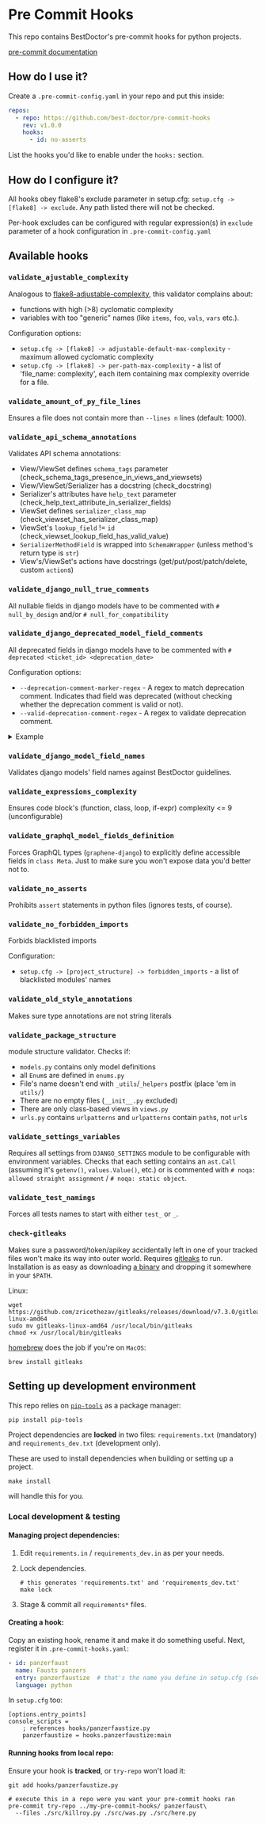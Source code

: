 # Pre Commit Hooks

This repo contains BestDoctor's pre-commit hooks for python projects.

[pre-commit documentation](https://pre-commit.com/)

## How do I use it?

Create a `.pre-commit-config.yaml` in your repo and put this inside:

```yaml
repos:
  - repo: https://github.com/best-doctor/pre-commit-hooks
    rev: v1.0.0
    hooks:
      - id: no-asserts
```

List the hooks you'd like to enable under the `hooks:` section.

## How do I configure it?

All hooks obey flake8's exclude parameter in setup.cfg: `setup.cfg -> [flake8] -> exclude`.
Any path listed there will not be checked.

Per-hook excludes can be configured with regular expression(s) in
`exclude` parameter of a hook configuration in `.pre-commit-config.yaml`

## Available hooks

### `validate_ajustable_complexity`

Analogous to [flake8-adjustable-complexity](https://github.com/best-doctor/flake8-adjustable-complexity),
this validator complains about:
* functions with high (>8) cyclomatic complexity
* variables with too "generic" names (like `items`, `foo`, `vals`, `vars` etc.).

Configuration options:

- `setup.cfg -> [flake8] -> adjustable-default-max-complexity` - maximum allowed cyclomatic complexity
- `setup.cfg -> [flake8] -> per-path-max-complexity` - a list of 'file_name: complexity',
  each item containing max complexity override for a file.

### `validate_amount_of_py_file_lines`

Ensures a file does not contain more than `--lines n` lines (default: 1000).

### `validate_api_schema_annotations`

Validates API schema annotations:

- View/ViewSet defines `schema_tags` parameter (check_schema_tags_presence_in_views_and_viewsets)
- View/ViewSet/Serializer has a docstring (check_docstring)
- Serializer's attributes have `help_text` parameter (check_help_text_attribute_in_serializer_fields)
- ViewSet defines `serializer_class_map` (check_viewset_has_serializer_class_map)
- ViewSet's `lookup_field` != `id` (check_viewset_lookup_field_has_valid_value)
- `SerializerMethodField` is wrapped into `SchemaWrapper` (unless method's return type is `str`)
- View's/ViewSet's actions have docstrings (get/put/post/patch/delete, custom `action`s)

### `validate_django_null_true_comments`

All nullable fields in django models have to be commented with `# null_by_design` and/or `# null_for_compatibility`

### `validate_django_deprecated_model_field_comments`

All deprecated fields in django models have to be commented with `# deprecated <ticket_id> <deprecation_date>`

Configuration options:

- `--deprecation-comment-marker-regex` - A regex to match deprecation comment. Indicates thad field was deprecated (without checking whether the deprecation comment is valid or not).
- `--valid-deprecation-comment-regex` - A regex to validate deprecation comment.

<details>
  <summary>Example</summary>

  In `.pre-commit-config.yaml`
  ```yaml
  repos:
    - repo: https://github.com/best-doctor/pre-commit-hooks
      rev: v1.0.0
      hooks:
        - id: validate_deprecated_model_field_comments
          args: [--deprecation-comment-marker-regex=deprecated, --valid-deprecation-comment-regex="#? deprecated (?P<ticket_id>[A-Z][A-Z,0-9]+-[0-9]+)"]
  ```
</details>

### `validate_django_model_field_names`

Validates django models' field names against BestDoctor guidelines.

### `validate_expressions_complexity`

Ensures code block's (function, class, loop, if-expr) complexity <= 9 (unconfigurable)

### `validate_graphql_model_fields_definition`

Forces GraphQL types (`graphene-django`) to explicitly define accessible fields in `class Meta`.
Just to make sure you won't expose data you'd better not to.

### `validate_no_asserts`

Prohibits `assert` statements in python files (ignores tests, of course).

### `validate_no_forbidden_imports`

Forbids blacklisted imports

Configuration:

- `setup.cfg -> [project_structure] -> forbidden_imports` - a list of blacklisted modules' names

### `validate_old_style_annotations`

Makes sure type annotations are not string literals

### `validate_package_structure`

module structure validator. Checks if:

- `models.py` contains only model definitions
- all `Enum`s are defined in `enums.py`
- File's name doesn't end with `_utils`/`_helpers` postfix (place 'em in `utils/`)
- There are no empty files (`__init__.py` excluded)
- There are only class-based views in `views.py`
- `urls.py` contains `urlpatterns` and `urlpatterns` contain `path`s, not `url`s

### `validate_settings_variables`

Requires all settings from `DJANGO_SETTINGS` module to be configurable with environment variables.
Checks that each setting contains an `ast.Call` (assuming it's `getenv()`, `values.Value()`, etc.) or
is commented with `# noqa: allowed straight assignment` / `# noqa: static object`.

### `validate_test_namings`

Forces all tests names to start with either `test_` or `_`.

### `check-gitleaks`

Makes sure a password/token/apikey accidentally left in one of your tracked files won't make its way into outer world.
Requires [gitleaks](https://github.com/zricethezav/gitleaks) to run.
Installation is as easy as downloading [a binary](https://github.com/zricethezav/gitleaks/releases)
and dropping it somewhere in your `$PATH`.

Linux:
```shell script
wget https://github.com/zricethezav/gitleaks/releases/download/v7.3.0/gitleaks-linux-amd64
sudo mv gitleaks-linux-amd64 /usr/local/bin/gitleaks
chmod +x /usr/local/bin/gitleaks
```

[homebrew](https://brew.sh) does the job if you're on `MacOS`:
```shell script
brew install gitleaks
```

## Setting up development environment

This repo relies on [`pip-tools`](https://github.com/jazzband/pip-tools) as a package manager:

```shell script
pip install pip-tools
```

Project dependencies are **locked** in two files:
`requirements.txt` (mandatory) and `requirements_dev.txt` (development only).

These are used to install dependencies when building or setting up a project.

```shell script
make install
```
will handle this for you.

### Local development & testing

#### Managing project dependencies:
1. Edit `requirements.in` / `requirements_dev.in` as per your needs.

2. Lock dependencies.
   ```shell script
   # this generates 'requirements.txt' and 'requirements_dev.txt'
   make lock
   ```

3. Stage & commit all `requirements*` files.

#### Creating a hook:

Copy an existing hook, rename it and make it do something useful.
Next, register it in `.pre-commit-hooks.yaml`:
```yaml
- id: panzerfaust
  name: Fausts panzers
  entry: panzerfaustize  # that's the name you define in setup.cfg (see below)
  language: python
```

In `setup.cfg` too:
```сfg
[options.entry_points]
console_scripts =
    ; references hooks/panzerfaustize.py
    panzerfaustize = hooks.panzerfaustize:main
```

#### Running hooks from local repo:

Ensure your hook is **tracked**, or `try-repo` won't load it:
```shell script
git add hooks/panzerfaustize.py
```

```shell script
# execute this in a repo were you want your pre-commit hooks ran
pre-commit try-repo ../my-pre-commit-hooks/ panzerfaust\
  --files ./src/killroy.py ./src/was.py ./src/here.py
```
